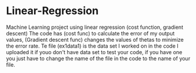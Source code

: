 # Linear-Regression
Machine Learning project using linear regression (cost function, gradient descent)
The code has (cost func) to calculate the error of my output values, (Gradient descent func) changes the values of thetas to minimize the error rate. 
Te file (ex1data1) is the data set I worked on in the code I uploaded it if youo don't have data set to test your code, if you have one you just have to change the name of the file in the code to the name of your file.
